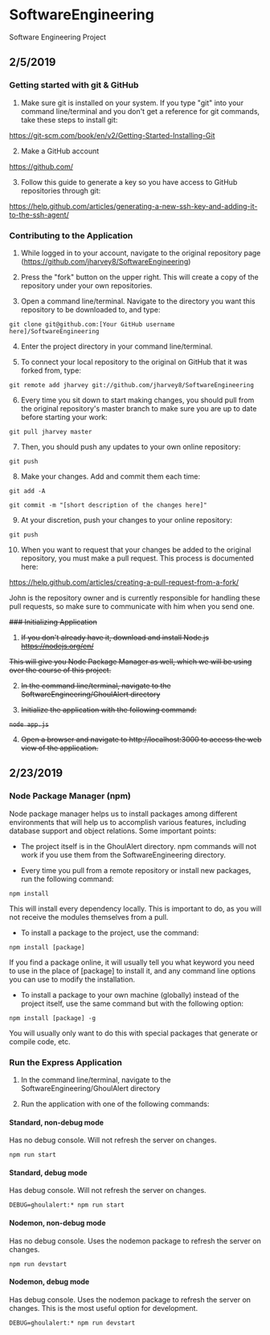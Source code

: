 # SoftwareEngineering
Software Engineering Project

## 2/5/2019
### Getting started with git & GitHub

1. Make sure git is installed on your system. If you type "git" into your
command line/terminal and you don't get a reference for git commands, take these
steps to install git:

https://git-scm.com/book/en/v2/Getting-Started-Installing-Git

2. Make a GitHub account

https://github.com/

3. Follow this guide to generate a key so you have access to GitHub repositories
through git:

https://help.github.com/articles/generating-a-new-ssh-key-and-adding-it-to-the-ssh-agent/

### Contributing to the Application

1. While logged in to your account, navigate to the original repository page
(https://github.com/jharvey8/SoftwareEngineering)

2. Press the "fork" button on the upper right. This will create a copy of the repository
under your own repositories.

3. Open a command line/terminal. Navigate to the directory you want this repository to
be downloaded to, and type:

`git clone git@github.com:[Your GitHub username here]/SoftwareEngineering`

4. Enter the project directory in your command line/terminal.

5. To connect your local repository to the original on GitHub that it was forked from,
type:

`git remote add jharvey git://github.com/jharvey8/SoftwareEngineering`

6. Every time you sit down to start making changes, you should pull from the
original repository's master branch to make sure you are up to date before starting your work:

`git pull jharvey master`

7. Then, you should push any updates to your own online repository:

`git push`

8. Make your changes. Add and commit them each time:

`git add -A`

`git commit -m "[short description of the changes here]"`

9. At your discretion, push your changes to your online repository:

`git push`

10. When you want to request that your changes be added to the original repository,
you must make a pull request. This process is documented here:

https://help.github.com/articles/creating-a-pull-request-from-a-fork/

John is the repository owner and is currently responsible for handling these pull
requests, so make sure to communicate with him when you send one.

<strike> ### Initializing Application

1. If you don't already have it, download and install Node.js
https://nodejs.org/en/

This will give you Node Package Manager as well, which we will be using over the
course of this project.

2. In the command line/terminal, navigate to the SoftwareEngineering/GhoulAlert directory

3. Initialize the application with the following command:

`node app.js`

4. Open a browser and navigate to http://localhost:3000 to access the web view of
the application.</strike>

## 2/23/2019
### Node Package Manager (npm)

Node package manager helps us to install packages among different environments
that will help us to accomplish various features, including database support and
object relations. Some important points:

* The project itself is in the GhoulAlert directory. npm commands will not work if
you use them from the SoftwareEngineering directory.

* Every time you pull from a remote repository or install new packages, run the following
command:

`npm install`

This will install every dependency locally. This is important to do, as you will
not receive the modules themselves from a pull.

* To install a package to the project, use the command:

`npm install [package]`

If you find a package online, it will usually tell you what keyword you need to
use in the place of [package] to install it, and any command line options you
can use to modify the installation.

* To install a package to your own machine (globally) instead of the project itself,
use the same command but with the following option:

`npm install [package] -g`

You will usually only want to do this with special packages that generate or compile code, etc.

### Run the Express Application

1. In the command line/terminal, navigate to the SoftwareEngineering/GhoulAlert directory

2. Run the application with one of the following commands:

#### Standard, non-debug mode
Has no debug console. Will not refresh the server on changes.

`npm run start`

#### Standard, debug mode
Has debug console. Will not refresh the server on changes.

`DEBUG=ghoulalert:* npm run start`

#### Nodemon, non-debug mode
Has no debug console. Uses the nodemon package to refresh the server on changes.

`npm run devstart`

#### Nodemon, debug mode
Has debug console. Uses the nodemon package to refresh the server on changes.
This is the most useful option for development.

`DEBUG=ghoulalert:* npm run devstart`

